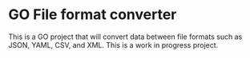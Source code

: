 # GO File format converter 

This is a GO project that will convert data between file formats such as JSON, YAML, CSV, and XML. This is a work in progress project. 

